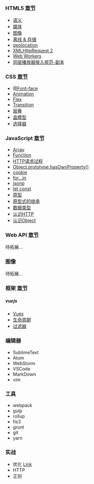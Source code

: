### HTML5 [章节](https://github.com/evanhunt/evan_awesome/tree/master/HTML5)   

- [语义](https://github.com/evanhunt/evan_awesome/blob/master/HTML5/%E8%AF%AD%E4%B9%89.md)
- [媒体](https://github.com/evanhunt/evan_awesome/blob/master/HTML5/%E5%AA%92%E4%BD%93.md)
- [图像](https://github.com/evanhunt/evan_awesome/blob/master/HTML5/%E5%9B%BE%E5%83%8F.md)
- [离线 & 存储](https://github.com/evanhunt/evan_awesome/blob/master/HTML5/%E7%A6%BB%E7%BA%BF%20%26%20%E5%AD%98%E5%82%A8.md)
- [geolocation](https://github.com/evanhunt/evan_awesome/blob/master/HTML5/geolocation%20%E5%AF%B9%E8%B1%A1.md)
- [XMLHttpRequest 2](https://github.com/evanhunt/evan_awesome/blob/master/HTML5/XMLHttpRequest%202.md)
- [Web Workers](https://github.com/evanhunt/evan_awesome/blob/master/HTML5/Web%20Workers.md)
- [同层播放器接入规范-副本](https://github.com/evanhunt/evan_awesome/blob/master/HTML5/%E5%90%8C%E5%B1%82%E6%92%AD%E6%94%BE%E5%99%A8%E6%8E%A5%E5%85%A5%E8%A7%84%E8%8C%83-%E5%89%AF%E6%9C%AC.md)

### CSS [章节](https://github.com/evanhunt/evan_awesome/tree/master/CSS)   

- [@Font-face](https://github.com/evanhunt/evan_awesome/blob/master/CSS/%40Font-face.md)
- [Animation](https://github.com/evanhunt/evan_awesome/blob/master/CSS/Animation.md)
- [Flex](https://github.com/evanhunt/evan_awesome/blob/master/CSS/Flex.md)
- [Transition](https://github.com/evanhunt/evan_awesome/blob/master/CSS/Transition.md)
- [层叠](https://github.com/evanhunt/evan_awesome/blob/master/CSS/%E5%B1%82%E5%8F%A0.md)
- [盒模型](https://github.com/evanhunt/evan_awesome/blob/master/CSS/%E7%9B%92%E6%A8%A1%E5%9E%8B.md)
- [选择器](https://github.com/evanhunt/evan_awesome/blob/master/CSS/%E9%80%89%E6%8B%A9%E5%99%A8.md)

### JavaScript [章节](https://github.com/evanhunt/evan_awesome/tree/master/JavaScript)   

- [Array](https://github.com/evanhunt/evan_awesome/blob/master/JavaScript/Array%20%E6%89%A9%E5%B1%95.md)
- [Function](https://github.com/evanhunt/evan_awesome/blob/master/JavaScript/Function.md)
- [HTTP请求过程](https://github.com/evanhunt/evan_awesome/blob/master/JavaScript/HTTP%E8%AF%B7%E6%B1%82%E8%BF%87%E7%A8%8B.md)
- [Object.prototype.hasOwnProperty()](https://github.com/evanhunt/evan_awesome/blob/master/JavaScript/Object.prototype.hasOwnProperty().md)
- [cookie](https://github.com/evanhunt/evan_awesome/blob/master/JavaScript/cookie.md)
- [for...in](https://github.com/evanhunt/evan_awesome/blob/master/JavaScript/for...in.md)
- [jsonp](https://github.com/evanhunt/evan_awesome/blob/master/JavaScript/jsonp.md)
- [let const](https://github.com/evanhunt/evan_awesome/blob/master/JavaScript/let%20%E5%92%8C%20const.md)
- [原型](https://github.com/evanhunt/evan_awesome/blob/master/JavaScript/%E5%8E%9F%E5%9E%8B.md)
- [原型式的继承](https://github.com/evanhunt/evan_awesome/blob/master/JavaScript/%E5%8E%9F%E5%9E%8B%E5%BC%8F%E7%9A%84%E7%BB%A7%E6%89%BF.md)
- [数据类型](https://github.com/evanhunt/evan_awesome/blob/master/JavaScript/%E6%95%B0%E6%8D%AE%E7%B1%BB%E5%9E%8B.md)
- [认识HTTP](https://github.com/evanhunt/evan_awesome/blob/master/JavaScript/%E8%AE%A4%E8%AF%86HTTP.md)
- [认识Object](https://github.com/evanhunt/evan_awesome/blob/master/JavaScript/%E8%AE%A4%E8%AF%86Object.md)

### Web API [章节](https://developer.mozilla.org/zh-CN/docs/Web/Reference/API)

待拓展...

### 图像 

待拓展...

### 框架 [章节](https://github.com/evanhunt/evan_awesome/tree/master/%E6%A1%86%E6%9E%B6)    

##### vuejs

- [Vuex](https://github.com/evanhunt/evan_awesome/blob/master/%E6%A1%86%E6%9E%B6/vuejs/vuex.md)
- [生命周期](https://github.com/evanhunt/evan_awesome/blob/master/%E6%A1%86%E6%9E%B6/vuejs/%E7%94%9F%E5%91%BD%E5%91%A8%E6%9C%9F.md)
- [过滤器](https://github.com/evanhunt/evan_awesome/blob/master/%E6%A1%86%E6%9E%B6/vuejs/%E8%BF%87%E6%BB%A4%E5%99%A8.md)

### 编辑器

- SublimeText
- Atom
- WebStorm
- VSCode
- MarkDown
- vim

### 工具

- webpack
- gulp
- rollup
- fis3
- grunt
- git
- yarn

### 实战

- 优化 [Link](https://developers.google.com/web/fundamentals/performance/optimizing-content-efficiency/?hl=zh-cn)
- HTTP
- 正则






